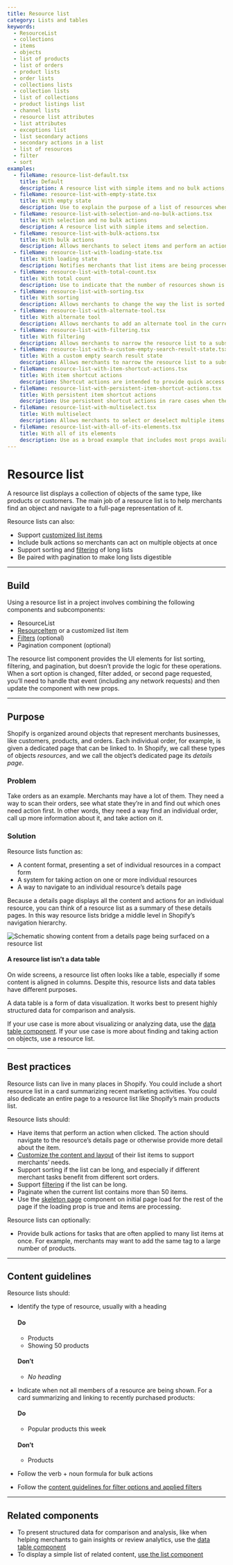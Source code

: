 ```yaml
---
title: Resource list
category: Lists and tables
keywords:
  - ResourceList
  - collections
  - items
  - objects
  - list of products
  - list of orders
  - product lists
  - order lists
  - collections lists
  - collection lists
  - list of collections
  - product listings list
  - channel lists
  - resource list attributes
  - list attributes
  - exceptions list
  - list secondary actions
  - secondary actions in a list
  - list of resources
  - filter
  - sort
examples:
  - fileName: resource-list-default.tsx
    title: Default
    description: A resource list with simple items and no bulk actions, sorting, or filtering.
  - fileName: resource-list-with-empty-state.tsx
    title: With empty state
    description: Use to explain the purpose of a list of resources when no resources exist yet. This allows a smooth transition from a list in a loading state to a list where zero, one, or many resources exist.
  - fileName: resource-list-with-selection-and-no-bulk-actions.tsx
    title: With selection and no bulk actions
    description: A resource list with simple items and selection.
  - fileName: resource-list-with-bulk-actions.tsx
    title: With bulk actions
    description: Allows merchants to select items and perform an action on the selection.
  - fileName: resource-list-with-loading-state.tsx
    title: With loading state
    description: Notifies merchants that list items are being processed.
  - fileName: resource-list-with-total-count.tsx
    title: With total count
    description: Use to indicate that the number of resources shown is a subset of the total number of resources in the list.
  - fileName: resource-list-with-sorting.tsx
    title: With sorting
    description: Allows merchants to change the way the list is sorted by selecting one of several options from a [Select](https://polaris.shopify.com/components/select) control.
  - fileName: resource-list-with-alternate-tool.tsx
    title: With alternate tool
    description: Allows merchants to add an alternate tool in the current sort option location when sort may not be the most relevant action for the current list.
  - fileName: resource-list-with-filtering.tsx
    title: With filtering
    description: Allows merchants to narrow the resource list to a subset of the original items.
  - fileName: resource-list-with-a-custom-empty-search-result-state.tsx
    title: With a custom empty search result state
    description: Allows merchants to narrow the resource list to a subset of the original items. If the filters or search applied return no results, then display a custom empty search state.
  - fileName: resource-list-with-item-shortcut-actions.tsx
    title: With item shortcut actions
    description: Shortcut actions are intended to provide quick access to popular actions from the resource’s details page. They are shown when the mouse is hovered over the list item, and are not shown on small screen devices, so the action must also be accessible in another way.
  - fileName: resource-list-with-persistent-item-shortcut-actions.tsx
    title: With persistent item shortcut actions
    description: Use persistent shortcut actions in rare cases when the action cannot be made available on the item’s details page. Persistent shortcut actions roll up into an overflow menu on small screens.
  - fileName: resource-list-with-multiselect.tsx
    title: With multiselect
    description: Allows merchants to select or deselect multiple items at once.
  - fileName: resource-list-with-all-of-its-elements.tsx
    title: With all of its elements
    description: Use as a broad example that includes most props available to resource list.
---
```


# Resource list

A resource list displays a collection of objects of the same type, like products or customers. The main job of a resource list is to help merchants find an object and navigate to a full-page representation of it.

Resource lists can also:

- Support [customized list items](https://polaris.shopify.com/components/resource-item)
- Include bulk actions so merchants can act on multiple objects at once
- Support sorting and [filtering](https://polaris.shopify.com/components/filters) of long lists
- Be paired with pagination to make long lists digestible

---

## Build

Using a resource list in a project involves combining the following components and subcomponents:

- ResourceList
- [ResourceItem](https://polaris.shopify.com/components/resource-item) or a customized list item
- [Filters](https://polaris.shopify.com/components/filters) (optional)
- Pagination component (optional)

The resource list component provides the UI elements for list sorting, filtering, and pagination, but doesn’t provide the logic for these operations. When a sort option is changed, filter added, or second page requested, you’ll need to handle that event (including any network requests) and then update the component with new props.

---

## Purpose

Shopify is organized around objects that represent merchants businesses, like customers, products, and orders. Each individual order, for example, is given a dedicated page that can be linked to. In Shopify, we call these types of objects _resources_, and we call the object’s dedicated page its _details page_.

### Problem

Take orders as an example. Merchants may have a lot of them. They need a way to scan their orders, see what state they’re in and find out which ones need action first. In other words, they need a way find an individual order, call up more information about it, and take action on it.

### Solution

Resource lists function as:

- A content format, presenting a set of individual resources in a compact form
- A system for taking action on one or more individual resources
- A way to navigate to an individual resource’s details page

Because a details page displays all the content and actions for an individual resource, you can think of a resource list as a summary of these details pages. In this way resource lists bridge a middle level in Shopify’s navigation hierarchy.

![Schematic showing content from a details page being surfaced on a resource list](/images/components/resource-list/list-surfacing-show@2x.png)

#### A resource list isn’t a data table

On wide screens, a resource list often looks like a table, especially if some content is aligned in columns. Despite this, resource lists and data tables have different purposes.

A data table is a form of data visualization. It works best to present highly structured data for comparison and analysis.

If your use case is more about visualizing or analyzing data, use the [data table component](https://polaris.shopify.com/components/data-table). If your use case is more about finding and taking action on objects, use a resource list.

---

## Best practices

Resource lists can live in many places in Shopify. You could include a short resource list in a card summarizing recent marketing activities. You could also dedicate an entire page to a resource list like Shopify’s main products list.

Resource lists should:

- Have items that perform an action when clicked. The action should navigate to the resource’s details page or otherwise provide more detail about the item.
- [Customize the content and layout](https://polaris.shopify.com/components/resource-item) of their list items to support merchants’ needs.
- Support sorting if the list can be long, and especially if different merchant tasks benefit from different sort orders.
- Support [filtering](https://polaris.shopify.com/components/filters) if the list can be long.
- Paginate when the current list contains more than 50 items.
- Use the [skeleton page](https://polaris.shopify.com/components/skeleton-page) component on initial page load for the rest of the page if the loading prop is true and items are processing.

Resource lists can optionally:

- Provide bulk actions for tasks that are often applied to many list items at once. For example, merchants may want to add the same tag to a large number of products.

---

## Content guidelines

Resource lists should:

- Identify the type of resource, usually with a heading

  <!-- dodont -->

  #### Do

  - Products
  - Showing 50 products

  #### Don’t

  - _No heading_

  <!-- end -->

- Indicate when not all members of a resource are being shown. For a card summarizing and linking to recently purchased products:

  <!-- dodont -->

  #### Do

  - Popular products this week

  #### Don’t

  - Products

  <!-- end -->

- Follow the verb + noun formula for bulk actions

- Follow the [content guidelines for filter options and applied filters](https://polaris.shopify.com/components/filters#section-content-guidelines)

---

## Related components

- To present structured data for comparison and analysis, like when helping merchants to gain insights or review analytics, use the [data table component](https://polaris.shopify.com/components/data-table)
- To display a simple list of related content, [use the list component](https://polaris.shopify.com/components/list)

